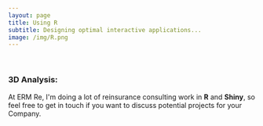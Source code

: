 ```yaml
---
layout: page
title: Using R
subtitle: Designing optimal interactive applications...
image: /img/R.png
---
```


 <br>
 
### 3D Analysis:
At ERM Re, I'm doing a lot of reinsurance consulting work in **R** and **Shiny**, so feel free to get in touch if you want to discuss potential projects for your Company.
